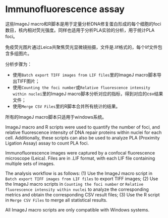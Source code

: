 Immunofluorescence assay
=============================

这些ImageJ macro和R脚本是用于定量分析DNA修复蛋白形成的每个细胞的foci数目，核内相对荧光强度。同样也适用于分析PLA实验的分析，用于统计PLA foci。

免疫荧光图片通过Leica共聚焦荧光显微镜拍摄，文件是.lif格式的，每个lif文件包含多组图片。

分析步骤为：
* 使用`Batch export TIFF images from LIF files`里的ImageJ macro脚本导出TIFF图片；
* 使用`Counting the foci number`或`Relative fluorescence intensity within nuclei`里的ImageJ macro脚本分析对应的指标，得到对应的csv结果文件；
* 使用`Merge CSV Files`里的R脚本合并所有统计的结果。

所有的ImageJ macro脚本只适用于windows系统。


ImageJ macro and R scripts were used to quantify the number of foci, and relative fluorescence intensity of DNA repair proteins within nuclei for each cell. Additionally, these scripts can also be used to analyze PLA (Proximity Ligation Assay) assay to count PLA foci.

Immunofluorescence images were captured by a confocal fluorescence microscope (Leica). Files are in .LIF format, with each LIF file containing multiple sets of images.

The analysis workflow is as follows:
(1) Use the ImageJ macro script in `Batch export TIFF images from LIF files` to export TIFF images;
(2) Use the ImageJ macro scripts in `Counting the foci number` or `Relative fluorescence intensity within nuclei` to analyze the 
corresponding metrics and obtain the corresponding CSV result files;
(3) Use the R script in `Merge CSV Files` to merge all statistical results.

All ImageJ macro scripts are only compatible with Windows systems.
